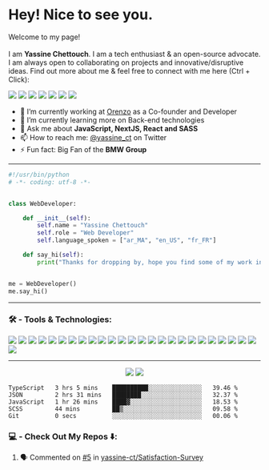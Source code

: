 # Hey! Nice to see you.

Welcome to my page! <br/>  
I am **Yassine Chettouch**. I am a tech enthusiast & an open-source advocate. I am always open to collaborating on projects and innovative/disruptive ideas. Find out more about me & feel free to connect with me here (Ctrl + Click):
<p align='left'>
    <a href='https://twitter.com/Yassine_ct' target="_blank"><img src='https://img.shields.io/badge/Twitter-1DA1F2?style=for-the-badge&logo=twitter&logoColor=white'></a>
    <a href='mailto:yassine_ct@pm.me' target="_blank"><img src='https://img.shields.io/badge/ProtonMail-8B89CC?style=for-the-badge&logo=protonmail&logoColor=white'/></a>
    <a href='https://www.facebook.com/yassine.cth/' target="_blank"><img src='https://img.shields.io/badge/Facebook-1877F2?style=for-the-badge&logo=facebook&logoColor=white'/></a>
    <a href='https://www.instagram.com/yassine_ct' target="_blank"><img src='https://img.shields.io/badge/Instagram-E4405F?style=for-the-badge&logo=instagram&logoColor=white'/></a>
    <a href='https://www.linkedin.com/in/yassinechettouch/' target="_blank"><img src='https://img.shields.io/badge/LinkedIn-0077B5?style=for-the-badge&logo=linkedin&logoColor=white'/></a>
    <a href='https://www.t.me/yassine_ct' target="_blank"><img src='https://img.shields.io/badge/Telegram-2CA5E0?style=for-the-badge&logo=telegram&logoColor=white'/></a>
    <a href='https://www.behance.net/yassine_ct' target="_blank"><img src='https://img.shields.io/badge/Behance-0054F7?style=for-the-badge&logo=behance&logoColor=white'/></a>
</p>

- 🔭 I’m currently working at [Orenzo](https://orenzo.vercel.app) as a Co-founder and Developer
- 🌱 I’m currently learning more on Back-end technologies
- 💬 Ask me about **JavaScript, NextJS, React and SASS**
- 📫 How to reach me: [@yassine_ct](https://twitter.com/yassine_ct) on Twitter
- ⚡ Fun fact: Big Fan of the **BMW Group**

---
```python
#!/usr/bin/python
# -*- coding: utf-8 -*-


class WebDeveloper:

    def __init__(self):
        self.name = "Yassine Chettouch"
        self.role = "Web Developer"
        self.language_spoken = ["ar_MA", "en_US", "fr_FR"]

    def say_hi(self):
        print("Thanks for dropping by, hope you find some of my work interesting.")


me = WebDeveloper()
me.say_hi()
```
---
### 🛠 - Tools & Technologies:

![](https://img.shields.io/badge/mac%20os-000000?style=for-the-badge&logo=apple&logoColor=white)
![](https://img.shields.io/badge/Windows-0078D6?style=for-the-badge&logo=windows&logoColor=white)
![](https://img.shields.io/badge/Notion-000000?style=for-the-badge&logo=notion&logoColor=white)
![](https://img.shields.io/badge/Python-FFD43B?style=for-the-badge&logo=python&logoColor=blue)
![](https://img.shields.io/badge/PHP-777BB4?style=for-the-badge&logo=php&logoColor=white)
![](https://img.shields.io/badge/GIT-E44C30?style=for-the-badge&logo=git&logoColor=white)
![](https://img.shields.io/badge/json-5E5C5C?style=for-the-badge&logo=json&logoColor=white)
![](https://img.shields.io/badge/JavaScript-323330?style=for-the-badge&logo=javascript&logoColor=F7DF1E)
![](https://img.shields.io/badge/HTML5-E34F26?style=for-the-badge&logo=html5&logoColor=white)
![](https://img.shields.io/badge/CSS3-1572B6?style=for-the-badge&logo=css3&logoColor=white)
![](https://img.shields.io/badge/Visual_Studio-5C2D91?style=for-the-badge&logo=visual%20studio&logoColor=white)
![](https://img.shields.io/badge/Google_chrome-4285F4?style=for-the-badge&logo=Google-chrome&logoColor=white)
![](https://img.shields.io/badge/Safari-FF1B2D?style=for-the-badge&logo=Safari&logoColor=white)
![](https://img.shields.io/badge/PyCharm-000000.svg?&style=for-the-badge&logo=PyCharm&logoColor=white)
![](https://img.shields.io/badge/React-20232A?style=for-the-badge&logo=react&logoColor=61DAFB)
![](https://img.shields.io/badge/npm-CB3837?style=for-the-badge&logo=npm&logoColor=white)
![](https://img.shields.io/badge/jQuery-0769AD?style=for-the-badge&logo=jquery&logoColor=white)
![](https://img.shields.io/badge/firebase-ffca28?style=for-the-badge&logo=firebase&logoColor=black)
![](https://img.shields.io/badge/Bootstrap-563D7C?style=for-the-badge&logo=bootstrap&logoColor=white)
![](https://img.shields.io/badge/Babel-F9DC3E?style=for-the-badge&logo=babel&logoColor=white)
![](https://img.shields.io/badge/pypi-3775A9?style=for-the-badge&logo=pypi&logoColor=white)
![](https://img.shields.io/badge/React_Router-CA4245?style=for-the-badge&logo=react-router&logoColor=white)
![](https://img.shields.io/badge/Sass-CC6699?style=for-the-badge&logo=sass&logoColor=white)
![](https://img.shields.io/badge/ThreeJs-black?style=for-the-badge&logo=three.js&logoColor=white)
![](https://img.shields.io/badge/Vite-B73BFE?style=for-the-badge&logo=vite&logoColor=FFD62E)
![](https://img.shields.io/badge/Xampp-F37623?style=for-the-badge&logo=xampp&logoColor=white)

---
<p align="center">
    <img src="https://github-readme-stats-beta-seven-64.vercel.app/api?username=yassine-ct&count_private=true&show_icons=true&custom_title=Yassine's%20Github%20Stats:&theme=tokyonight&border_radius=5&hide_border=true&include_all_commits=false"/>
    <img src="https://github-readme-streak-stats.herokuapp.com?user=yassine-ct&theme=highcontrast&border_radius=5&hide_border=true&date_format=M%20j%5B%2C%20Y%5D"/>
</p>

<!--START_SECTION:waka-->

```text
TypeScript   3 hrs 5 mins    ██████████░░░░░░░░░░░░░░░   39.46 %
JSON         2 hrs 31 mins   ████████░░░░░░░░░░░░░░░░░   32.37 %
JavaScript   1 hr 26 mins    ████▓░░░░░░░░░░░░░░░░░░░░   18.53 %
SCSS         44 mins         ██▒░░░░░░░░░░░░░░░░░░░░░░   09.58 %
Git          0 secs          ░░░░░░░░░░░░░░░░░░░░░░░░░   00.06 %
```

<!--END_SECTION:waka-->




### 💻 - Check Out My Repos ⬇️:
<!--START_SECTION:activity-->
1. 🗣 Commented on [#5](https://github.com/yassine-ct/Satisfaction-Survey/issues/5) in [yassine-ct/Satisfaction-Survey](https://github.com/yassine-ct/Satisfaction-Survey)
<!--END_SECTION:activity-->


